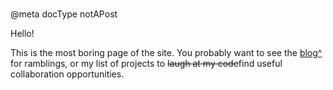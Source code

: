 #
@meta docType notAPost

Hello!

This is the most boring page of the site. You probably want to see the [blog^](/blog) for ramblings, or my list of projects to ~~laugh at my code~~find useful collaboration opportunities.

